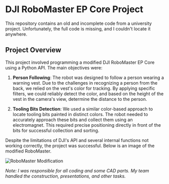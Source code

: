 # DJI RoboMaster EP Core Project

This repository contains an old and incomplete code from a university project. Unfortunately, the full code is missing, and I couldn't locate it anywhere.

## Project Overview

This project involved programming a modified DJI RoboMaster EP Core using a Python API. The main objectives were:

1. **Person Following**: The robot was designed to follow a person wearing a warning vest. Due to the challenges in recognizing a person from the back, we relied on the vest's color for tracking. By applying specific filters, we could reliably detect the color, and based on the height of the vest in the camera's view, determine the distance to the person.

2. **Tooling Bits Detection**: We used a similar color-based approach to locate tooling bits painted in distinct colors. The robot needed to accurately approach these bits and collect them using an electromagnet. This required precise positioning directly in front of the bits for successful collection and sorting.

Despite the limitations of DJI's API and several internal functions not working correctly, the project was successful. Below is an image of the modified RoboMaster. 

![RoboMaster Modification](link-to-image) 

*Note: I was responsible for all coding and some CAD parts. My team handled the construction, presentations, and other tasks.*

 
